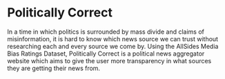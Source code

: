# Politically Correct

In a time in which politics is surrounded by mass divide and claims of misinformation, it is hard to know which news source we can trust without researching each and every source we come by. Using the AllSides Media Bias Ratings Dataset, Politically Correct is a political news aggregator website which aims to give the user more transparency in what sources they are getting their news from.
